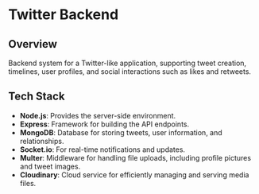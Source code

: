 # Twitter Backend

## Overview
Backend system for a Twitter-like application, supporting tweet creation, timelines, user profiles, and social interactions such as likes and retweets.

## Tech Stack
- **Node.js**: Provides the server-side environment.
- **Express**: Framework for building the API endpoints.
- **MongoDB**: Database for storing tweets, user information, and relationships.
- **Socket.io**: For real-time notifications and updates.
- **Multer**: Middleware for handling file uploads, including profile pictures and tweet images.
- **Cloudinary**: Cloud service for efficiently managing and serving media files.
